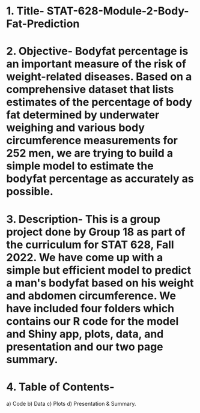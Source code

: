 # 1. Title- STAT-628-Module-2-Body-Fat-Prediction

# 2. Objective- Bodyfat percentage is an important measure of the risk of weight-related diseases. Based on a comprehensive dataset that lists estimates of the percentage of body fat determined by underwater weighing and various body circumference measurements for 252 men, we are trying to build a simple model to estimate the bodyfat percentage as accurately as possible.

# 3. Description- This is a group project done by Group 18 as part of the curriculum for STAT 628, Fall 2022. We have come up with a simple but efficient model to predict a man's bodyfat based on his weight and abdomen circumference. We have included four folders which contains our R code for the model and Shiny app, plots, data, and presentation and our two page summary. 

# 4. Table of Contents- 
a) Code
b) Data
c) Plots
d) Presentation & Summary.

